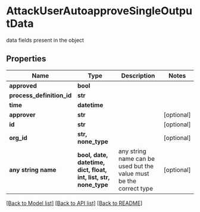 # AttackUserAutoapproveSingleOutputData

data fields present in the object

## Properties
Name | Type | Description | Notes
------------ | ------------- | ------------- | -------------
**approved** | **bool** |  | 
**process_definition_id** | **str** |  | 
**time** | **datetime** |  | 
**approver** | **str** |  | [optional] 
**id** | **str** |  | [optional] 
**org_id** | **str, none_type** |  | [optional] 
**any string name** | **bool, date, datetime, dict, float, int, list, str, none_type** | any string name can be used but the value must be the correct type | [optional]

[[Back to Model list]](../README.md#documentation-for-models) [[Back to API list]](../README.md#documentation-for-api-endpoints) [[Back to README]](../README.md)


